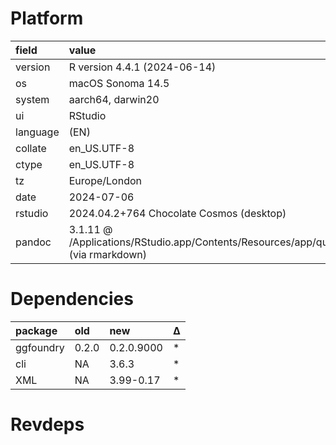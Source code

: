 # Platform

|field    |value                                                                                               |
|:--------|:---------------------------------------------------------------------------------------------------|
|version  |R version 4.4.1 (2024-06-14)                                                                        |
|os       |macOS Sonoma 14.5                                                                                   |
|system   |aarch64, darwin20                                                                                   |
|ui       |RStudio                                                                                             |
|language |(EN)                                                                                                |
|collate  |en_US.UTF-8                                                                                         |
|ctype    |en_US.UTF-8                                                                                         |
|tz       |Europe/London                                                                                       |
|date     |2024-07-06                                                                                          |
|rstudio  |2024.04.2+764 Chocolate Cosmos (desktop)                                                            |
|pandoc   |3.1.11 @ /Applications/RStudio.app/Contents/Resources/app/quarto/bin/tools/aarch64/ (via rmarkdown) |

# Dependencies

|package   |old   |new        |Δ  |
|:---------|:-----|:----------|:--|
|ggfoundry |0.2.0 |0.2.0.9000 |*  |
|cli       |NA    |3.6.3      |*  |
|XML       |NA    |3.99-0.17  |*  |

# Revdeps


